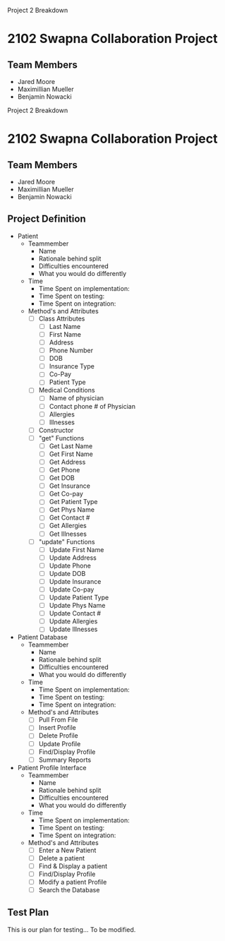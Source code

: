 Project 2 Breakdown

# 2102 Swapna Collaboration Project

## Team Members
- Jared Moore
- Maximillian Mueller
- Benjamin Nowacki

Project 2 Breakdown

# 2102 Swapna Collaboration Project

## Team Members
- Jared Moore
- Maximillian Mueller
- Benjamin Nowacki

## Project Definition
- Patient
	- Teammember
		- Name
		- Rationale behind split
		- Difficulties encountered
		- What you would do differently
	- Time
		- Time Spent on implementation:
		- Time Spent on testing:
		- Time Spent on integration:
	- Method's and Attributes
		- [ ]   Class Attributes
			- [ ]   Last Name
			- [ ]   First Name
			- [ ]   Address
			- [ ]   Phone Number
			- [ ]   DOB
			- [ ]   Insurance Type
			- [ ]   Co-Pay
			- [ ]   Patient Type
		- [ ]   Medical Conditions
			- [ ]   Name of physician
			- [ ]   Contact phone # of Physician
			- [ ]   Allergies
			- [ ]   Illnesses
		- [ ]   Constructor
		- [ ]   "get" Functions
			- [ ]   Get Last Name
			- [ ]   Get First Name
			- [ ]   Get Address
			- [ ]   Get Phone
			- [ ]   Get DOB
			- [ ]   Get Insurance
			- [ ]   Get Co-pay
			- [ ]   Get Patient Type
			- [ ]   Get Phys Name
			- [ ]   Get Contact #
			- [ ]   Get Allergies
			- [ ]   Get Illnesses
		- [ ]   "update" Functions
			- [ ]   Update First Name
			- [ ]   Update Address
			- [ ]   Update Phone
			- [ ]   Update DOB
			- [ ]   Update Insurance
			- [ ]   Update Co-pay
			- [ ]   Update Patient Type
			- [ ]   Update Phys Name
			- [ ]   Update Contact #
			- [ ]   Update Allergies
			- [ ]   Update Illnesses
- Patient Database
	- Teammember
		- Name
		- Rationale behind split
		- Difficulties encountered
		- What you would do differently
	- Time
		- Time Spent on implementation:
		- Time Spent on testing:
		- Time Spent on integration:
	- Method's and Attributes
		- [ ] Pull From File
		- [ ]   Insert Profile
		- [ ]   Delete Profile
		- [ ]   Update Profile
		- [ ]   Find/Display Profile
		- [ ]   Summary Reports
- Patient Profile Interface
	- Teammember
		- Name
		- Rationale behind split
		- Difficulties encountered
		- What you would do differently
	- Time
		- Time Spent on implementation:
		- Time Spent on testing:
		- Time Spent on integration:
	- Method's and Attributes
		- [ ]   Enter a New Patient
		- [ ]   Delete a patient
		- [ ]   Find & Display a patient
		- [ ]   Find/Display Profile
		- [ ]   Modify a patient Profile
		- [ ]   Search the Database

## Test Plan
This is our plan for testing... To be modified.